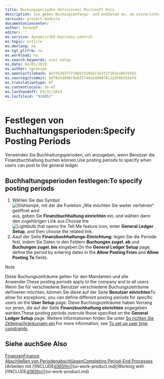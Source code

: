 ```yaml
---
title: Buchungsperioden definieren| Microsoft Docs
description: Sie geben Buchungsanfangs- und enddatum an, um einzurichten, wenn Benutzer die Finanzbuchhaltung buchen können.
services: project-madeira
documentationcenter: ''
author: SorenGP
editor: ''
ms.service: dynamics365-business-central
ms.topic: article
ms.devlang: na
ms.tgt_pltfrm: na
ms.workload: na
ms.search.keywords: user setup
ms.date: 04/01/2019
ms.author: sgroespe
ms.openlocfilehash: 8e3fb38377719b6fd10d2c3e3f1f162ea8bfdf62
ms.sourcegitcommit: bd78a5d990c9e83174da1409076c22df8b35eafd
ms.translationtype: HT
ms.contentlocale: de-AT
ms.lasthandoff: 03/31/2019
ms.locfileid: "916951"
---
```

# <a name="specify-posting-periods"></a><span data-ttu-id="d3d69-103">Festlegen von Buchhaltungsperioden:</span><span class="sxs-lookup"><span data-stu-id="d3d69-103">Specify Posting Periods</span></span>
<span data-ttu-id="d3d69-104">Verwenden Sie Buchhaltungsperioden, um anzugeben, wenn Benutzer die Finanzbuchhaltung buchen können.</span><span class="sxs-lookup"><span data-stu-id="d3d69-104">Use posting periods to specify when users can post to the general ledger.</span></span>  

## <a name="to-specify-posting-periods"></a><span data-ttu-id="d3d69-105">Buchhaltungsperioden festlegen:</span><span class="sxs-lookup"><span data-stu-id="d3d69-105">To specify posting periods</span></span>
1. <span data-ttu-id="d3d69-106">Wählen Sie das Symbol ![Glühlampe, mit der die Funktion „Wie möchten Sie weiter verfahren“ geöffnet wird](media/ui-search/search_small.png "Wie möchten Sie weiter verfahren?") aus, geben Sie **Finanzbuchhaltung einrichten** ein, und wählen dann den zugehörigen Link aus.</span><span class="sxs-lookup"><span data-stu-id="d3d69-106">Choose the ![Lightbulb that opens the Tell Me feature](media/ui-search/search_small.png "Tell me what you want to do") icon, enter **General Ledger Setup**, and then choose the related link.</span></span>  
2. <span data-ttu-id="d3d69-107">Aauf der Seite **Finanzbuchhaltungs-Einrichtung:** legen Sie die Periode fest, indem Sie Daten in den Feldern **Buchungen zugel. ab** und **Buchungen zugel. bis** eingeben.</span><span class="sxs-lookup"><span data-stu-id="d3d69-107">On the **General Ledger Setup** page, define the period by entering dates in the **Allow Posting From** and **Allow Posting To** fields.</span></span>  

> [!NOTE]  
>   <span data-ttu-id="d3d69-108">Diese Buchungszeiträume gelten für den Mandanten und alle Anwender.</span><span class="sxs-lookup"><span data-stu-id="d3d69-108">These posting periods apply to the company and to all users.</span></span> <span data-ttu-id="d3d69-109">Wenn Sie für verschiedene Benutzer verschiedene Buchungszeiträume definieren möchten, können Sie diese auf der Seite **Benutzer einrichten**</span><span class="sxs-lookup"><span data-stu-id="d3d69-109">To allow for exceptions, you can define different posting periods for specific users on the **User Setup** page.</span></span> <span data-ttu-id="d3d69-110">Diese Buchungszeiträume haben Vorrang vor jenen, die auf der Seite **Finanzbuchhaltung einrichten** angegeben werden.</span><span class="sxs-lookup"><span data-stu-id="d3d69-110">These posting periods overrule those specified on the **General Ledger Setup** page.</span></span> <span data-ttu-id="d3d69-111">Weitere Informationen finden Sie unter [So richten Sie Zeiteinschränkungen ein](ui-how-users-permissions.md#to-set-up-user-time-constraints).</span><span class="sxs-lookup"><span data-stu-id="d3d69-111">For more information, see [To set up user time constraints](ui-how-users-permissions.md#to-set-up-user-time-constraints).</span></span>

## <a name="see-also"></a><span data-ttu-id="d3d69-112">Siehe auch</span><span class="sxs-lookup"><span data-stu-id="d3d69-112">See Also</span></span>
[<span data-ttu-id="d3d69-113">Finanzen</span><span class="sxs-lookup"><span data-stu-id="d3d69-113">Finance</span></span>](finance.md)  
[<span data-ttu-id="d3d69-114">Abschließen von Periodenabschlüssen</span><span class="sxs-lookup"><span data-stu-id="d3d69-114">Completing Period-End Processes</span></span>](year-how-complete-period-end-processes.md)  
<span data-ttu-id="d3d69-115">[Arbeiten mit [!INCLUDE[d365fin](includes/d365fin_md.md)]](ui-work-product.md)</span><span class="sxs-lookup"><span data-stu-id="d3d69-115">[Working with [!INCLUDE[d365fin](includes/d365fin_md.md)]](ui-work-product.md)</span></span>
